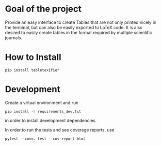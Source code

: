 # Goal of the project 

Provide an easy interface to create Tables that are not only printed nicely in the terminal, but can
also be easily exported to LaTeX code. It is also desired to easily create tables in the format required by multiple scientific journals.


# How to Install

```
pip install tabletexifier
```

# Development

Create a virtual environment and run
```
pip install -r requirements_dev.txt
```
in order to install development dependencies.


In order to run the tests and see coverage reports, use
```
pytest --cov=. test --cov-report html
```

